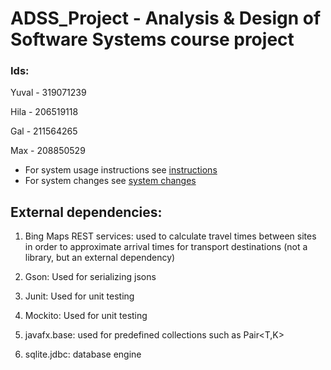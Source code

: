 #   ADSS_Project - Analysis & Design of Software Systems course project

### Ids:

Yuval - 319071239

Hila  - 206519118

Gal   - 211564265

Max   - 208850529

* For system usage instructions see [instructions](instructions.pdf)<br/>
* For system changes see [system changes](System_changes.pdf)

## External dependencies:

1) Bing Maps REST services: used to calculate travel times between sites in order to approximate arrival times for transport destinations (not a library, but an external dependency)

2) Gson: Used for serializing jsons

3) Junit: Used for unit testing

4) Mockito: Used for unit testing

5) javafx.base: used for predefined collections such as Pair<T,K>

6) sqlite.jdbc: database engine

